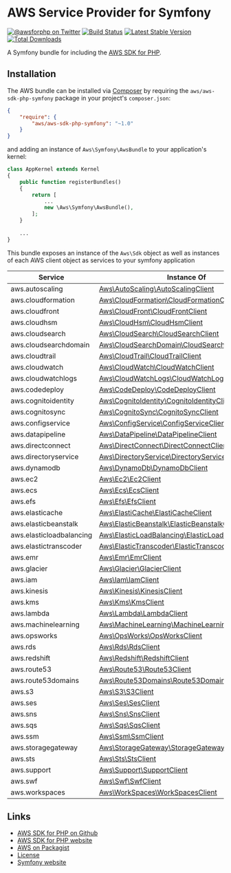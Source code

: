 # AWS Service Provider for Symfony

[![@awsforphp on Twitter](http://img.shields.io/badge/twitter-%40awsforphp-blue.svg?style=flat)](https://twitter.com/awsforphp)
[![Build Status](https://travis-ci.org/aws/aws-sdk-php-symfony.svg)](https://travis-ci.org/aws/aws-sdk-php-symfony)
[![Latest Stable Version](https://poser.pugx.org/aws/aws-sdk-php-symfony/v/stable.png)](https://packagist.org/packages/aws/aws-sdk-php-symfony)
[![Total Downloads](https://poser.pugx.org/aws/aws-sdk-php-symfony/downloads.png)](https://packagist.org/packages/aws/aws-sdk-php-symfony)

A Symfony bundle for including the [AWS SDK for PHP](https://github.com/aws/aws-sdk-php).

## Installation

The AWS bundle can be installed via [Composer](http://getcomposer.org) by requiring the
`aws/aws-sdk-php-symfony` package in your project's `composer.json`:

```json
{
    "require": {
        "aws/aws-sdk-php-symfony": "~1.0"
    }
}
```

and adding an instance of `Aws\Symfony\AwsBundle` to your application's kernel:

```php
class AppKernel extends Kernel
{
    public function registerBundles()
    {
        return [
            ...
            new \Aws\Symfony\AwsBundle(),
        ];
    }
    
    ...
}
```

This bundle exposes an instance of the `Aws\Sdk` object as well as instances of each AWS client object as services to your symfony application

<!-- BEGIN SERVICE TABLE -->
Service | Instance Of
--- | ---
aws.autoscaling | [Aws\AutoScaling\AutoScalingClient](http://docs.aws.amazon.com/aws-sdk-php/v3/api/class-Aws.AutoScaling.AutoScalingClient.html) 
aws.cloudformation | [Aws\CloudFormation\CloudFormationClient](http://docs.aws.amazon.com/aws-sdk-php/v3/api/class-Aws.CloudFormation.CloudFormationClient.html) 
aws.cloudfront | [Aws\CloudFront\CloudFrontClient](http://docs.aws.amazon.com/aws-sdk-php/v3/api/class-Aws.CloudFront.CloudFrontClient.html) 
aws.cloudhsm | [Aws\CloudHsm\CloudHsmClient](http://docs.aws.amazon.com/aws-sdk-php/v3/api/class-Aws.CloudHsm.CloudHsmClient.html) 
aws.cloudsearch | [Aws\CloudSearch\CloudSearchClient](http://docs.aws.amazon.com/aws-sdk-php/v3/api/class-Aws.CloudSearch.CloudSearchClient.html) 
aws.cloudsearchdomain | [Aws\CloudSearchDomain\CloudSearchDomainClient](http://docs.aws.amazon.com/aws-sdk-php/v3/api/class-Aws.CloudSearchDomain.CloudSearchDomainClient.html) 
aws.cloudtrail | [Aws\CloudTrail\CloudTrailClient](http://docs.aws.amazon.com/aws-sdk-php/v3/api/class-Aws.CloudTrail.CloudTrailClient.html) 
aws.cloudwatch | [Aws\CloudWatch\CloudWatchClient](http://docs.aws.amazon.com/aws-sdk-php/v3/api/class-Aws.CloudWatch.CloudWatchClient.html) 
aws.cloudwatchlogs | [Aws\CloudWatchLogs\CloudWatchLogsClient](http://docs.aws.amazon.com/aws-sdk-php/v3/api/class-Aws.CloudWatchLogs.CloudWatchLogsClient.html) 
aws.codedeploy | [Aws\CodeDeploy\CodeDeployClient](http://docs.aws.amazon.com/aws-sdk-php/v3/api/class-Aws.CodeDeploy.CodeDeployClient.html) 
aws.cognitoidentity | [Aws\CognitoIdentity\CognitoIdentityClient](http://docs.aws.amazon.com/aws-sdk-php/v3/api/class-Aws.CognitoIdentity.CognitoIdentityClient.html) 
aws.cognitosync | [Aws\CognitoSync\CognitoSyncClient](http://docs.aws.amazon.com/aws-sdk-php/v3/api/class-Aws.CognitoSync.CognitoSyncClient.html) 
aws.configservice | [Aws\ConfigService\ConfigServiceClient](http://docs.aws.amazon.com/aws-sdk-php/v3/api/class-Aws.ConfigService.ConfigServiceClient.html) 
aws.datapipeline | [Aws\DataPipeline\DataPipelineClient](http://docs.aws.amazon.com/aws-sdk-php/v3/api/class-Aws.DataPipeline.DataPipelineClient.html) 
aws.directconnect | [Aws\DirectConnect\DirectConnectClient](http://docs.aws.amazon.com/aws-sdk-php/v3/api/class-Aws.DirectConnect.DirectConnectClient.html) 
aws.directoryservice | [Aws\DirectoryService\DirectoryServiceClient](http://docs.aws.amazon.com/aws-sdk-php/v3/api/class-Aws.DirectoryService.DirectoryServiceClient.html) 
aws.dynamodb | [Aws\DynamoDb\DynamoDbClient](http://docs.aws.amazon.com/aws-sdk-php/v3/api/class-Aws.DynamoDb.DynamoDbClient.html) 
aws.ec2 | [Aws\Ec2\Ec2Client](http://docs.aws.amazon.com/aws-sdk-php/v3/api/class-Aws.Ec2.Ec2Client.html) 
aws.ecs | [Aws\Ecs\EcsClient](http://docs.aws.amazon.com/aws-sdk-php/v3/api/class-Aws.Ecs.EcsClient.html) 
aws.efs | [Aws\Efs\EfsClient](http://docs.aws.amazon.com/aws-sdk-php/v3/api/class-Aws.Efs.EfsClient.html) 
aws.elasticache | [Aws\ElastiCache\ElastiCacheClient](http://docs.aws.amazon.com/aws-sdk-php/v3/api/class-Aws.ElastiCache.ElastiCacheClient.html) 
aws.elasticbeanstalk | [Aws\ElasticBeanstalk\ElasticBeanstalkClient](http://docs.aws.amazon.com/aws-sdk-php/v3/api/class-Aws.ElasticBeanstalk.ElasticBeanstalkClient.html) 
aws.elasticloadbalancing | [Aws\ElasticLoadBalancing\ElasticLoadBalancingClient](http://docs.aws.amazon.com/aws-sdk-php/v3/api/class-Aws.ElasticLoadBalancing.ElasticLoadBalancingClient.html) 
aws.elastictranscoder | [Aws\ElasticTranscoder\ElasticTranscoderClient](http://docs.aws.amazon.com/aws-sdk-php/v3/api/class-Aws.ElasticTranscoder.ElasticTranscoderClient.html) 
aws.emr | [Aws\Emr\EmrClient](http://docs.aws.amazon.com/aws-sdk-php/v3/api/class-Aws.Emr.EmrClient.html) 
aws.glacier | [Aws\Glacier\GlacierClient](http://docs.aws.amazon.com/aws-sdk-php/v3/api/class-Aws.Glacier.GlacierClient.html) 
aws.iam | [Aws\Iam\IamClient](http://docs.aws.amazon.com/aws-sdk-php/v3/api/class-Aws.Iam.IamClient.html) 
aws.kinesis | [Aws\Kinesis\KinesisClient](http://docs.aws.amazon.com/aws-sdk-php/v3/api/class-Aws.Kinesis.KinesisClient.html) 
aws.kms | [Aws\Kms\KmsClient](http://docs.aws.amazon.com/aws-sdk-php/v3/api/class-Aws.Kms.KmsClient.html) 
aws.lambda | [Aws\Lambda\LambdaClient](http://docs.aws.amazon.com/aws-sdk-php/v3/api/class-Aws.Lambda.LambdaClient.html) 
aws.machinelearning | [Aws\MachineLearning\MachineLearningClient](http://docs.aws.amazon.com/aws-sdk-php/v3/api/class-Aws.MachineLearning.MachineLearningClient.html) 
aws.opsworks | [Aws\OpsWorks\OpsWorksClient](http://docs.aws.amazon.com/aws-sdk-php/v3/api/class-Aws.OpsWorks.OpsWorksClient.html) 
aws.rds | [Aws\Rds\RdsClient](http://docs.aws.amazon.com/aws-sdk-php/v3/api/class-Aws.Rds.RdsClient.html) 
aws.redshift | [Aws\Redshift\RedshiftClient](http://docs.aws.amazon.com/aws-sdk-php/v3/api/class-Aws.Redshift.RedshiftClient.html) 
aws.route53 | [Aws\Route53\Route53Client](http://docs.aws.amazon.com/aws-sdk-php/v3/api/class-Aws.Route53.Route53Client.html) 
aws.route53domains | [Aws\Route53Domains\Route53DomainsClient](http://docs.aws.amazon.com/aws-sdk-php/v3/api/class-Aws.Route53Domains.Route53DomainsClient.html) 
aws.s3 | [Aws\S3\S3Client](http://docs.aws.amazon.com/aws-sdk-php/v3/api/class-Aws.S3.S3Client.html) 
aws.ses | [Aws\Ses\SesClient](http://docs.aws.amazon.com/aws-sdk-php/v3/api/class-Aws.Ses.SesClient.html) 
aws.sns | [Aws\Sns\SnsClient](http://docs.aws.amazon.com/aws-sdk-php/v3/api/class-Aws.Sns.SnsClient.html) 
aws.sqs | [Aws\Sqs\SqsClient](http://docs.aws.amazon.com/aws-sdk-php/v3/api/class-Aws.Sqs.SqsClient.html) 
aws.ssm | [Aws\Ssm\SsmClient](http://docs.aws.amazon.com/aws-sdk-php/v3/api/class-Aws.Ssm.SsmClient.html) 
aws.storagegateway | [Aws\StorageGateway\StorageGatewayClient](http://docs.aws.amazon.com/aws-sdk-php/v3/api/class-Aws.StorageGateway.StorageGatewayClient.html) 
aws.sts | [Aws\Sts\StsClient](http://docs.aws.amazon.com/aws-sdk-php/v3/api/class-Aws.Sts.StsClient.html) 
aws.support | [Aws\Support\SupportClient](http://docs.aws.amazon.com/aws-sdk-php/v3/api/class-Aws.Support.SupportClient.html) 
aws.swf | [Aws\Swf\SwfClient](http://docs.aws.amazon.com/aws-sdk-php/v3/api/class-Aws.Swf.SwfClient.html) 
aws.workspaces | [Aws\WorkSpaces\WorkSpacesClient](http://docs.aws.amazon.com/aws-sdk-php/v3/api/class-Aws.WorkSpaces.WorkSpacesClient.html) 
<!-- END SERVICE TABLE -->

## Links

* [AWS SDK for PHP on Github](http://github.com/aws/aws-sdk-php)
* [AWS SDK for PHP website](http://aws.amazon.com/sdkforphp/)
* [AWS on Packagist](https://packagist.org/packages/aws)
* [License](http://aws.amazon.com/apache2.0/)
* [Symfony website](http://symfony.com/)
